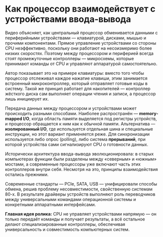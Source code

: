 # Как процессор взаимодействует с устройствами ввода-вывода

Видео объясняет, как центральный процессор обменивается данными с периферийными устройствами — клавиатурой, дисками, мышью и прочими компонентами. Прямое управление устройствами со стороны CPU неэффективно, поскольку они работают на несоизмеримо более низких скоростях. Поэтому между процессором и периферией всегда стоят промежуточные контроллеры — микросхемы, которые принимают команды от CPU и управляют аппаратурой самостоятельно.  

Автор показывает это на примере клавиатуры: вместо того чтобы процессор отслеживал каждое нажатие клавиши, этим занимается встроенный микроконтроллер, который отправляет готовые коды в систему. Такой же принцип работает для накопителей — контроллер жёсткого диска сам выполняет операции чтения и записи, а процессор лишь инициирует их.  

Передача данных между процессором и устройствами может происходить разными способами. Наиболее распространён — **memory-mapped I/O**, когда область памяти выделяется под регистры устройств, и процессор обращается к ним как к обычной памяти. Альтернатива — **изолированный I/O**, где используется отдельная шина и специальные инструкции, но этот вариант применяется реже. Для синхронизации используется либо опрос (polling), либо система **прерываний**, при которой устройства сами сигнализируют CPU о готовности данных.  

Исторически архитектура ввода-вывода эволюционировала: в старых компьютерах функции были разделены между «северным» и «южным» мостами, а современные процессоры уже включают часть этих контроллеров внутри себя. Несмотря на это, принципы взаимодействия остались прежними.  

Современные стандарты — PCIe, SATA, USB — унифицировали способы обмена, решив проблему несовместимости, свойственную системам 80-х. В результате драйверы устройств выполняют роль переводчиков между универсальными командами операционной системы и конкретными аппаратными интерфейсами.  

**Главная идея ролика:** CPU не управляет устройствами напрямую — он только передаёт команды и получает результаты, а всё остальное делают специализированные контроллеры, обеспечивая универсальность и совместимость компьютерных систем.

